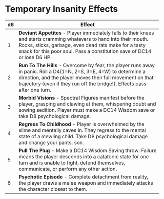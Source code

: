 # Temporary Insanity Effects

| **d6** | **Effect** |
|--------|------------|
| 1      | **Deviant Appetites** - Player immediately falls to their knees and starts cramming whatevers to hand into their mouth. Rocks, sticks, garbage, even dead rats make for a tasty snack for this poor soul. Pass a constitution save of DC14 or lose D6 HP. |
| 2      | **Run To The Hills** - Overcome by fear, the player runs away in panic. Roll a D4(1=N, 2=S, 3=E, 4=W) to determine a direction, and the player moves their full movement on that trajectory (even if they run off the bridge!). Effects pass after one turn. |
| 3      | **Morbid Visions** - Spectral Figures manifest before the player, grasping and clawing at them, whispering doubt and sowing sedition. Player must make a DC14 Wisdom save or take D8 psychological damage. |
| 4      | **Regress To Childhood** - Player is overwhelmed by the slime and mentally caves in. They regress to the mental state of a mewling child. Take D8 psychological damage and change your pants, son. |
| 5      | **Pull The Plug** - Make a DC14 Wisdom Saving throw. Failure means the player descends into a catatonic state for one turn and is unable to fight, defend themselves, communicate, or perform any other action. |
| 6      | **Psychotic Episode** - Complete detachment from reality, the player draws a melee weapon and immediately attacks the character closest to them. |
